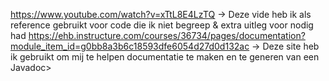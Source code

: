 https://www.youtube.com/watch?v=xTtL8E4LzTQ -> Deze vide heb ik als reference gebruikt voor code die ik niet begreep & extra uitleg voor nodig had
https://ehb.instructure.com/courses/36734/pages/documentation?module_item_id=g0bb8a3b6c18593dfe6054d27d0d132ac -> Deze site heb ik gebruikt om mij te helpen documentatie te maken en te generen van een Javadoc>
